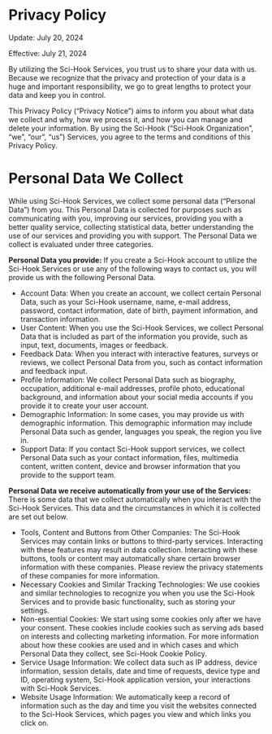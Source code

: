 # Privacy Policy

Update: July 20, 2024

Effective: July 21, 2024

By utilizing the Sci-Hook Services, you trust us to share your data with us. Because we recognize that the privacy and protection of your data is a huge and important responsibility, we go to great lengths to protect your data and keep you in control.

This Privacy Policy (“Privacy Notice”) aims to inform you about what data we collect and why, how we process it, and how you can manage and delete your information. By using the Sci-Hook (“Sci-Hook Organization”, “we”, “our”, “us”) Services, you agree to the terms and conditions of this Privacy Policy.

# Personal Data We Collect

While using Sci-Hook Services, we collect some personal data (“Personal Data”) from you. This Personal Data is collected for purposes such as communicating with you, improving our services, providing you with a better quality service, collecting statistical data, better understanding the use of our services and providing you with support. The Personal Data we collect is evaluated under three categories.

**Personal Data you provide:** If you create a Sci-Hook account to utilize the Sci-Hook Services or use any of the following ways to contact us, you will provide us with the following Personal Data.

+ Account Data: When you create an account, we collect certain Personal Data, such as your Sci-Hook username, name, e-mail address, password, contact information, date of birth, payment information, and transaction information.
+ User Content: When you use the Sci-Hook Services, we collect Personal Data that is included as part of the information you provide, such as input, text, documents, images or feedback.
+ Feedback Data: When you interact with interactive features, surveys or reviews, we collect Personal Data from you, such as contact information and feedback input.
+ Profile Information: We collect Personal Data such as biography, occupation, additional e-mail addresses, profile photo, educational background, and information about your social media accounts if you provide it to create your user account.
+ Demographic Information: In some cases, you may provide us with demographic information. This demographic information may include Personal Data such as gender, languages you speak, the region you live in.
+ Support Data: If you contact Sci-Hook support services, we collect Personal Data such as your contact information, files, multimedia content, written content, device and browser information that you provide to the support team.

**Personal Data we receive automatically from your use of the Services:** There is some data that we collect automatically when you interact with the Sci-Hook Services. This data and the circumstances in which it is collected are set out below.

+ Tools, Content and Buttons from Other Companies: The Sci-Hook Services may contain links or buttons to third-party services. Interacting with these features may result in data collection. Interacting with these buttons, tools or content may automatically share certain browser information with these companies. Please review the privacy statements of these companies for more information.
+ Necessary Cookies and Similar Tracking Technologies: We use cookies and similar technologies to recognize you when you use the Sci-Hook Services and to provide basic functionality, such as storing your settings.
+ Non-essential Cookies: We start using some cookies only after we have your consent. These cookies include cookies such as serving ads based on interests and collecting marketing information. For more information about how these cookies are used and in which cases and which Personal Data they collect, see Sci-Hook Cookie Policy.
+ Service Usage Information: We collect data such as IP address, device information, session details, date and time of requests, device type and ID, operating system, Sci-Hook application version, your interactions with Sci-Hook Services.
+ Website Usage Information: We automatically keep a record of information such as the day and time you visit the websites connected to the Sci-Hook Services, which pages you view and which links you click on.